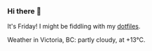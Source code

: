 ### Hi there :wave:

It's Friday! I might be fiddling with my [dotfiles](https://github.com/bewuethr/dotfiles).

Weather in Victoria, BC: partly cloudy, at +13°C.
